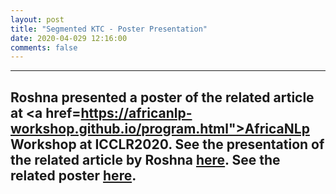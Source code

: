```yaml
---
layout: post
title: "Segmented KTC - Poster Presentation"
date: 2020-04-029 12:16:00 
comments: false
---
```


---
Roshna presented a poster of the related article at <a href=https://africanlp-workshop.github.io/program.html">AfricaNLp Workshop at ICCLR2020</a>.
See the presentation of the related article by Roshna <a href="https://slideslive.com/38926588/using-punkt-for-sentence-segmentation-in-nonlatin-scripts-experiments-on-kurdish-sorani-texts">here</a>.
See the related poster <a href="https://drive.google.com/file/d/10DbS9j05wYawN8elVGZfK69UcdHSQmT6/view">here</a>.
---

